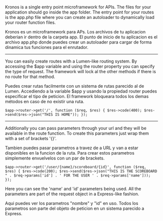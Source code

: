 Kronos is a single entry point microframework for APIs. The files for your application should go inside the app folder.
The entry point for your routes is the app.php file where you can create an autoloader to dynamically load your router function files.

Kronos es un microframework para APs. Los archivos de tu aplicacion deberian ir dentro de la carpeta app.
El punto de inicio de tu aplicacion es el archivo app.php donde puedes crear un autoloader para cargar de forma dinamica tus funciones para el enrutador.

------------------------------------------------------------------------------------------------------------------------------------------------------

You can easily create routes with a Lumen-like routing system.
By accessing the $app variable and using the router property you can specify the type of request.
The framework will lock al the other methods if there is no route for that method. 

Puedes crear rutas facilmente con un sistema de rutas parecido al de Lumen.
Accediendo a la variable $app y usando la propiedad router puedes especificar el tipo de peticion.
El framework bloqueara todos los demas métodos en caso de no existir una ruta.

`
    $app->router->get('/', function ($req, $res) {
        $res->code(400);
        $res->send($res->json("THIS IS HOME"));
    });
`

----------------------------------------------------------------------------------------------------------------------------------------------------

Additionally you can pass parameters through your url and they will be available in the route function. To create this parameters just wrap them with a set of brackets '{}'.

Tambien puedes pasar parametros a travez de a URL y van a estar disponibles en la funcion de la ruta. Para crear estos parametros simplemente envuelvelos con un par de brackets.

`
   $app->router->get('/user/{name}/scoreboard/{id}', function ($req, $res) {
        $res->code(200);
        $res->send($res->json("THIS IS THE SCOREBOARD " . $req->params['id'] . ' FOR THE USER ' . $req->params['name']));
    });
`

Here you can see the 'name' and 'id' parameters being used. All the parameters are part of the request object in a Express-like fashion.

Aqui puedes ver los parametros "nombre" y "id" en uso. Todos los parametros son parte del objeto de peticion en un sistema parecido a Express.
